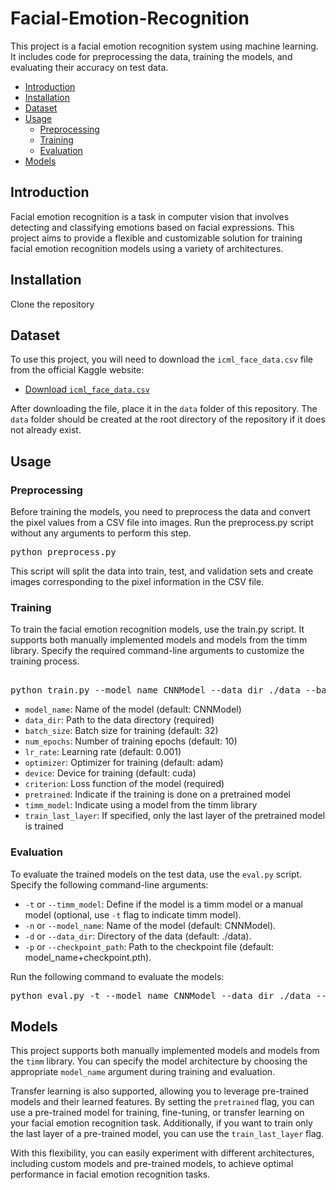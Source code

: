 # Facial-Emotion-Recognition
This project is a facial emotion recognition system using machine learning. It includes code for preprocessing the data, training the models, and evaluating their accuracy on test data.
- [Introduction](#introduction)
- [Installation](#installation)
- [Dataset](#dataset)
- [Usage](#usage)
  - [Preprocessing](#preprocessing)
  - [Training](#training)
  - [Evaluation](#evaluation)
- [Models](#models)

## Introduction

Facial emotion recognition is a task in computer vision that involves detecting and classifying emotions based on facial expressions. This project aims to provide a flexible and customizable solution for training facial emotion recognition models using a variety of architectures.

## Installation
Clone the repository
## Dataset

To use this project, you will need to download the `icml_face_data.csv` file from the official Kaggle website:

- [Download `icml_face_data.csv`](https://www.kaggle.com/c/challenges-in-representation-learning-facial-expression-recognition-challenge/data)

After downloading the file, place it in the `data` folder of this repository. The `data` folder should be created at the root directory of the repository if it does not already exist.


## Usage
### Preprocessing

Before training the models, you need to preprocess the data and convert the pixel values from a CSV file into images. Run the preprocess.py script without any arguments to perform this step.
<pre>
python preprocess.py
</pre>
This script will split the data into train, test, and validation sets and create images corresponding to the pixel information in the CSV file.

### Training
To train the facial emotion recognition models, use the train.py script. It supports both manually implemented models and models from the timm library. Specify the required command-line arguments to customize the training process.
<pre>

python train.py --model_name CNNModel --data_dir ./data --batch_size 32 --num_epochs 10 --lr_rate 0.001 --optimizer adam --device cuda --criterion &lt;loss_function&gt; --pretrained --timm_model --train_last_layer
</pre>

- `model_name`: Name of the model (default: CNNModel)
- `data_dir`: Path to the data directory (required)
- `batch_size`: Batch size for training (default: 32)
- `num_epochs`: Number of training epochs (default: 10)
- `lr_rate`: Learning rate (default: 0.001)
- `optimizer`: Optimizer for training (default: adam)
- `device`: Device for training (default: cuda)
- `criterion`: Loss function of the model (required)
- `pretrained`: Indicate if the training is done on a pretrained model
- `timm_model`: Indicate using a model from the timm library
- `train_last_layer`: If specified, only the last layer of the pretrained model is trained



### Evaluation
To evaluate the trained models on the test data, use the `eval.py` script. Specify the following command-line arguments:

- `-t` or `--timm_model`: Define if the model is a timm model or a manual model (optional, use `-t` flag to indicate timm model).
- `-n` or `--model_name`: Name of the model (default: CNNModel).
- `-d` or `--data_dir`: Directory of the data (default: ./data).
- `-p` or `--checkpoint_path`: Path to the checkpoint file (default: model_name+checkpoint.pth).

Run the following command to evaluate the models:

<pre>
python eval.py -t --model_name CNNModel --data_dir ./data --checkpoint_path <path_to_checkpoint>
</pre>

## Models

This project supports both manually implemented models and models from the `timm` library. You can specify the model architecture by choosing the appropriate `model_name` argument during training and evaluation. 

Transfer learning is also supported, allowing you to leverage pre-trained models and their learned features. By setting the `pretrained` flag, you can use a pre-trained model for training, fine-tuning, or transfer learning on your facial emotion recognition task. Additionally, if you want to train only the last layer of a pre-trained model, you can use the `train_last_layer` flag.

With this flexibility, you can easily experiment with different architectures, including custom models and pre-trained models, to achieve optimal performance in facial emotion recognition tasks.
